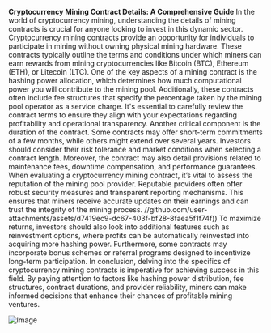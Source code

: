 **Cryptocurrency Mining Contract Details: A Comprehensive Guide**
In the world of cryptocurrency mining, understanding the details of mining contracts is crucial for anyone looking to invest in this dynamic sector. Cryptocurrency mining contracts provide an opportunity for individuals to participate in mining without owning physical mining hardware. These contracts typically outline the terms and conditions under which miners can earn rewards from mining cryptocurrencies like Bitcoin (BTC), Ethereum (ETH), or Litecoin (LTC). 
One of the key aspects of a mining contract is the hashing power allocation, which determines how much computational power you will contribute to the mining pool. Additionally, these contracts often include fee structures that specify the percentage taken by the mining pool operator as a service charge. It's essential to carefully review the contract terms to ensure they align with your expectations regarding profitability and operational transparency.
Another critical component is the duration of the contract. Some contracts may offer short-term commitments of a few months, while others might extend over several years. Investors should consider their risk tolerance and market conditions when selecting a contract length. Moreover, the contract may also detail provisions related to maintenance fees, downtime compensation, and performance guarantees.
When evaluating a cryptocurrency mining contract, it’s vital to assess the reputation of the mining pool provider. Reputable providers often offer robust security measures and transparent reporting mechanisms. This ensures that miners receive accurate updates on their earnings and can trust the integrity of the mining process.
 //github.com/user-attachments/assets/d7419ec9-dc67-403f-bf28-8faea5f1f74f))
To maximize returns, investors should also look into additional features such as reinvestment options, where profits can be automatically reinvested into acquiring more hashing power. Furthermore, some contracts may incorporate bonus schemes or referral programs designed to incentivize long-term participation.
In conclusion, delving into the specifics of cryptocurrency mining contracts is imperative for achieving success in this field. By paying attention to factors like hashing power distribution, fee structures, contract durations, and provider reliability, miners can make informed decisions that enhance their chances of profitable mining ventures.

![Image](https://github.com/user-attachments/assets/4a25d116-2220-4385-b08e-f287af8fcbc4)
